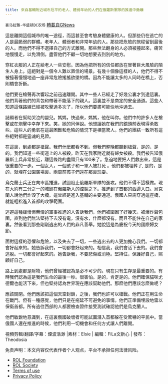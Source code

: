 ```yaml
---
title: 來自基輔附近城市厄平的老人、體弱年幼的人們在俄羅斯軍隊的推進中撤離
---
```

`喜马拉雅-华盛顿DC农场` [轉載自GNews](https://gnews.org/zh-hans/2162729/)

這是離開這個城市的唯一途徑，而這甚至會考驗身體健康的人。但那些仍在逃亡的人是最脆弱的群體。老年人、體弱者和非常年幼的人。那些把危險的旅程留到最後的人。而他們不得不選擇自己的方式離開。那些無法翻身的人必須被擡起來，痛苦地慢慢走，以免滑倒。盡管他們不顧一切地想要去到別的地方。

穿紅衣服的人正在給老人一些安慰。因為他把所有的信任都放在冒著巨大風險的陌生人身上。這絕對是一個令人難以置信的場景。有幾十個像這樣的人，他們不得不被擡著慢慢地過一座非常危險搖搖欲墜的橋。因為不能讓太多的人同時在橋上，否則橋會折斷。

他們要在槍聲再次響起之前迅速離開。其中一些人已經走了好幾公裏才到達這裏。他們背著他們的背包和帶著不能落下的親人。這裏並不是商定的安全通道。這些人知道這條路線已經被攻擊過多次了，所以他們要盡可能快地沖過去。

誌願者在幫助哭泣的嬰兒。媽媽，快過來，媽媽，他在叫你。他們中的許多人在槍擊或在炮擊中幸存下來。笑，她的同伴說。他想讓她在我們的鏡頭前表現得勇敢些。這些人的勇氣在這最困難和危險的情況下是相當驚人。他們的團結一致所有這些絕對都是靈魂的見證。

在這裏，到處都是槍聲。我們什麽都看不到。但我們整晚都聽到槍聲，是的，是的。我們知道一些街道上的人被殺。昨天在我家附近就有婦女被殺。我們被告知俄羅斯士兵非常接近，離這條路的盡頭只有100米了。急迫地要把人們救出來，這是很重要的一步。一個女人，一個孩子和一軍人被打死 。他們都被埋葬了, 是的，是的，就埋在公園廣場裏。兩周前孩子們還在那裏玩耍。

烏克蘭士兵正在向市區推進，試圖阻止俄羅斯軍隊的進攻。他們不得不這樣做。現在大約有三分之一的城鎮在俄羅斯人的控製之下。推進到了首都的西邊入口。烏克蘭人說他們炸毀了大橋。這曾經是進入基輔的主要通道。俄國人只需穿過這座橋，就能輕松進入首都的攻擊範圍。

逃避這種緩慢但無情的軍事推進的人告訴我們，他們被圍困了好幾天。被爆炸聲包圍，直到他們無法堅持下去沒有電，沒有水，什麽都沒有。而且不能住在自己的家裏。然後看到那些剛剛逃出的人們的非凡善舉。她說這是為慶祝今天的國際婦女節。

面對這樣的恐懼和危險，以及失去了一切，一些逃出去的人更加擔心我們。一切都會好起來的。她告訴我們，一切都會好起來的。相信我，我們會活下去的。我們會逃脫。一切都會好起來的。她告訴我，不要悲傷或消極。堅持住，保護好自己，照顧好自己。

路上到處都是財物，他們曾經被認為是必不可少的。現在只有生存是最重要的。有時我們認為這是我們生命的最後一秒。很害怕。是的，肯定是的。他們確保貓咪尤德爾也能活下來，但也堅持認為世界現在應該幫助他們。那麽他們應該怎麽做呢？

應該關閉。他們應該把這個天空封鎖，之後，我們也許可以槍戰。他們正在用生命在戰鬥。但有一種感覺，他們只是在拖延不可避免的事情。他們正準備埋設地雷以保衛首都。所有逃往西部的人都要檢查證件接受測試確認他們是烏克蘭人。

他們敏銳地意識到，在這裏俄國破壞者可能試圖潛入首都躲在受驚嚇的平民中。當俄國人還在推進的時候，他們利用一切機會和任何方式讓人們離開。

視頻剪輯/翻譯/字幕：煙波浩渺 |素材：Elsie | 編輯：FiLa文新心 | 發布：Theodosia

 

免责声明：本文内容仅代表作者个人观点，平台不承担任何法律风险。

- [ROL Foundation](https://rolfoundation.org/)
- [ROL Society](https://rolsociety.org/)
- [Terms of use](https://gnews.org/terms-of-use-3/)
- [Privacy Policy](https://gnews.org/privacy-policy/)

